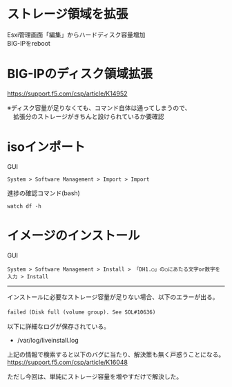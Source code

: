 # ストレージ領域を拡張

Esxi管理画面「編集」からハードディスク容量増加  
BIG-IPをreboot  

# BIG-IPのディスク領域拡張

https://support.f5.com/csp/article/K14952  

※ディスク容量が足りなくても、コマンド自体は通ってしまうので、  
　拡張分のストレージがきちんと設けられているか要確認

# isoインポート

GUI  
```
System > Software Management > Import > Import
```

進捗の確認コマンド(bash)  
```
watch df -h
```

# イメージのインストール

GUI  
```
System > Software Management > Install > 「DH1.○」の○にあたる文字or数字を入力 > Install
```

---

インストールに必要なストレージ容量が足りない場合、以下のエラーが出る。  

```failed (Disk full (volume group). See SOL#10636)```　　

以下に詳細なログが保存されている。  

 - /var/log/liveinstall.log

上記の情報で検索すると以下のバグに当たり、解決策も無く戸惑うことになる。  
https://support.f5.com/csp/article/K16048  

ただし今回は、単純にストレージ容量を増やすだけで解決した。  



